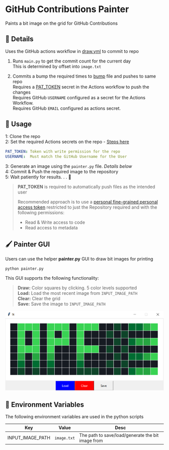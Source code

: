 # GitHub Contributions Painter

Paints a bit image on the grid for GitHub Contributions

## 📓 Details

Uses the GitHub actions workflow in [draw.yml](.github/workflows/draw.yml) to commit to repo

1) Runs `main.py` to get the commit count for the current day   
This is determined by offset into `image.txt`  
     
2) Commits a bump the required times to [bump](bump) file and pushes to same repo  
   Requires a [PAT_TOKEN](https://docs.github.com/en/actions/security-guides/automatic-token-authentication#about-the-github_token-secret) secret in the Actions workflow to push the changes  
   Requires GitHub `USERNAME` configured as a secret for the Actions Workflow.  
Requires GitHub `EMAIL` configured as actions secret.  

## 🥼 Usage 

1: Clone the repo   
2: Set the required Actions secrets on the repo - [Steps here](https://docs.github.com/en/actions/security-guides/encrypted-secrets#creating-encrypted-secrets-for-a-repository)
```yaml
PAT_TOKEN: Token with write permission for the repo
USERNAME:  Must match the GitHub Username for the User
``` 
3: Generate an image using the `painter.py` file. _Details below_  
4: Commit & Push the required image to the repository  
5: Wait patiently for results. . . 🥱

> **PAT_TOKEN** is required to automatically push files as the intended user  
> 
> Recommended approach is to use a [personal fine-grained personal access token](https://docs.github.com/en/authentication/keeping-your-account-and-data-secure/creating-a-personal-access-token#creating-a-fine-grained-personal-access-token) restricted to just the Repository required and with the following permissions:
> - Read & Write access to code
> - Read access to metadata

## 🖌 Painter GUI 

Users can use the helper **painter.py** GUI to draw bit images for printing

```
python painter.py
```

This GUI supports the following functionality:

> **Draw:**  Color squares by clicking. 5 color levels supported  
**Load:**  Load the most recent image from `INPUT_IMAGE_PATH`  
**Clear:** Clear the grid    
**Save:**  Save the image to `INPUT_IMAGE_PATH`  


![GUI Example](readme_images/img_1.png)

## 🔑 Environment Variables

The following environment variables are used in the python scripts

| Key | Value | Desc |
| --- | ---| ---|
| INPUT_IMAGE_PATH | `image.txt` | The path to save/load/generate the bit image from |
